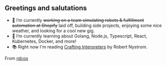 ## Greetings and salutations

- 🛒   I’m currently ~~working on a team simulating robots & fulfillment automation at Shopify~~ laid off, building side projects, enjoying some nice weather, and looking for a cool new gig.
- 🧠   I’m currently learning about Golang, Node.js, Typescript, React, Kubernetes, Docker, and more!
- 📚   Right now I'm reading [Crafting Interpreters](http://www.craftinginterpreters.com/) by Robert Nystrom.

From [rdcox](https://github.com/rdcox)

